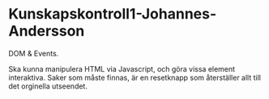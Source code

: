 # Kunskapskontroll1-Johannes-Andersson

DOM & Events. 

Ska kunna manipulera HTML via Javascript, och göra vissa element interaktiva. 
Saker som måste finnas, är en resetknapp som återställer allt till det orginella utseendet.